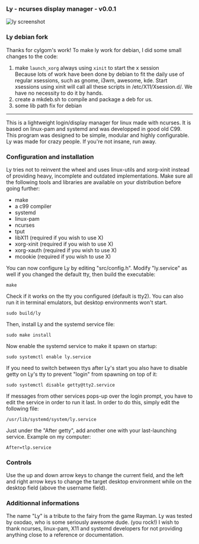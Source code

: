 ### Ly - ncurses display manager - v0.0.1

![ly screenshot](https://cloud.githubusercontent.com/assets/5473047/26368771/ef4aa91a-3ff2-11e7-8f3e-1b3e3ea67e49.png "ly on st")

### Ly debian fork
Thanks for cylgom's work! To make ly work for debian, I did some small changes to the code:   
1. make `launch_xorg` always using `xinit` to start the x session   
Because lots of work have been done by debian to fit the daily use of 
regular xsessions, such as gnome, i3wm, awesome, kde. Start xsessions using xinit will call all these scripts in /etc/X11/Xsession.d/. We have
no necessity to do it by hands. 
2. create a mkdeb.sh to compile and package a deb for us.
3. some lib path fix for debian

---

This is a lightweight login/display manager for linux made with ncurses.
It is based on linux-pam and systemd and was developped in good old C99.
This program was designed to be simple, modular and highly configurable.
Ly was made for crazy people. If you're not insane, run away.

### Configuration and installation
Ly tries not to reinvent the wheel and uses linux-utils and xorg-xinit
instead of providing heavy, incomplete and outdated implementations.
Make sure all the following tools and libraries are available on your
distribution before going further:
- make
- a c99 compiler
- systemd
- linux-pam
- ncurses
- tput
- libX11 (required if you wish to use X)
- xorg-xinit (required if you wish to use X)
- xorg-xauth (required if you wish to use X)
- mcookie (required if you wish to use X)

You can now configure Ly by editing "src/config.h". Modify "ly.service"
as well if you changed the default tty, then build the executable:
```
make
```
Check if it works on the tty you configured (default is tty2). You can
also run it in terminal emulators, but desktop environments won't start.
```
sudo build/ly
```
Then, install Ly and the systemd service file:
```
sudo make install
```
Now enable the systemd service to make it spawn on startup:
```
sudo systemctl enable ly.service
```
If you need to switch between ttys after Ly's start you also have to
disable getty on Ly's tty to prevent "login" from spawning on top of it:
```
sudo systemctl disable getty@tty2.service
```
If messages from other services pops-up over the login prompt, you have to edit the service in order to run it last. In order to do this, simply edit the following file:
```
/usr/lib/systemd/system/ly.service
```
Just under the "After getty", add another one with your last-launching service. Example on my computer:
```
After=tlp.service
```

### Controls
Use the up and down arrow keys to change the current field, and the
left and right arrow keys to change the target desktop environment
while on the desktop field (above the username field).

### Additionnal informations
The name "Ly" is a tribute to the fairy from the game Rayman.
Ly was tested by oxodao, who is some seriously awesome dude. (you rock!)
I wish to thank ncurses, linux-pam, X11 and systemd developers for not
providing anything close to a reference or documentation.
